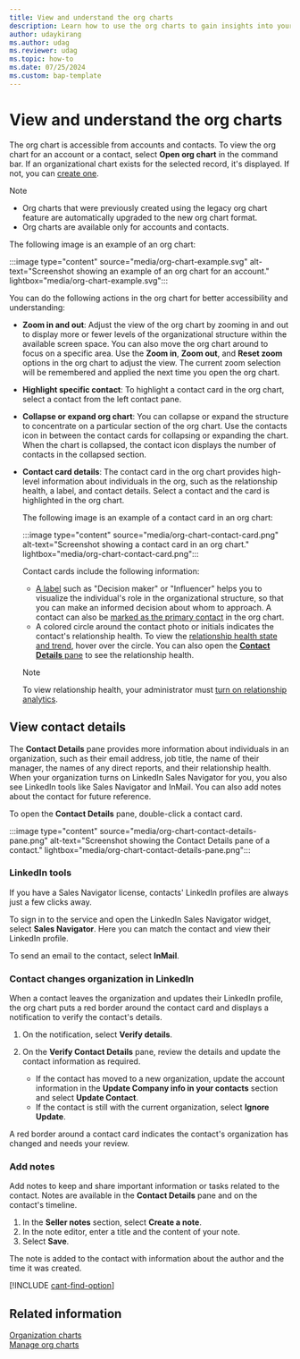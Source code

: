 ```yaml
---
title: View and understand the org charts
description: Learn how to use the org charts to gain insights into your customers' organizational structure and identify key decision-makers.
author: udaykirang
ms.author: udag
ms.reviewer: udag
ms.topic: how-to
ms.date: 07/25/2024
ms.custom: bap-template
---
```


# View and understand the org charts

The org chart is accessible from accounts and contacts. To view the org chart for an account or a contact, select **Open org chart** in the command bar. If an organizational chart exists for the selected record, it's displayed. If not, you can [create one](manage-org-charts.md#create-or-edit-an-org-chart).

>[!NOTE]
>
>- Org charts that were previously created using the legacy org chart feature are automatically upgraded to the new org chart format.
>- Org charts are available only for accounts and contacts.

The following image is an example of an org chart:

:::image type="content" source="media/org-chart-example.svg" alt-text="Screenshot showing an example of an org chart for an account." lightbox="media/org-chart-example.svg":::

You can do the following actions in the org chart for better accessibility and understanding:

- **Zoom in and out**: Adjust the view of the org chart by zooming in and out to display more or fewer levels of the organizational structure within the available screen space. You can also move the org chart around to focus on a specific area. Use the **Zoom in**, **Zoom out**, and **Reset zoom** options in the org chart to adjust the view. The current zoom selection will be remembered and applied the next time you open the org chart.

- **Highlight specific contact**: To highlight a contact card in the org chart, select a contact from the left contact pane. 

- **Collapse or expand org chart**: You can collapse or expand the structure to concentrate on a particular section of the org chart. Use the contacts icon in between the contact cards for collapsing or expanding the chart. When the chart is collapsed, the contact icon displays the number of contacts in the collapsed section.

- **Contact card details**: The contact card in the org chart provides high-level information about individuals in the org, such as the relationship health, a label, and contact details. Select a contact and the card is highlighted in the org chart.  
    
    The following image is an example of a contact card in an org chart:
    
    :::image type="content" source="media/org-chart-contact-card.png" alt-text="Screenshot showing a contact card in an org chart." lightbox="media/org-chart-contact-card.png":::
    
    Contact cards include the following information:

    - [A label](manage-org-charts.md#add-a-label-to-a-contact) such as "Decision maker" or "Influencer" helps you to visualize the individual's role in the organizational structure, so that you can make an informed decision about whom to approach. A contact can also be [marked as the primary contact](manage-org-charts.md#set-a-contact-as-primary) in the org chart.
    - A colored circle around the contact photo or initials indicates the contact's relationship health. To view the [relationship health state and trend](relationship-analytics-kpi-calculations.md#compute-the-relationship-health-and-health-trend), hover over the circle. You can also open the [**Contact Details** pane](#view-contact-details) to see the relationship health.

  > [!NOTE]
  > To view relationship health, your administrator must [turn on relationship analytics](configure-relationship-analytics.md).

## View contact details

The **Contact Details** pane provides more information about individuals in an organization, such as their email address, job title, the name of their manager, the names of any direct reports, and their relationship health. When your organization turns on LinkedIn Sales Navigator for you, you also see LinkedIn tools like Sales Navigator and InMail. You can also add notes about the contact for future reference.

To open the **Contact Details** pane, double-click a contact card.

:::image type="content" source="media/org-chart-contact-details-pane.png" alt-text="Screenshot showing the Contact Details pane of a contact." lightbox="media/org-chart-contact-details-pane.png":::

### LinkedIn tools

If you have a Sales Navigator license, contacts' LinkedIn profiles are always just a few clicks away.

To sign in to the service and open the LinkedIn Sales Navigator widget, select **Sales Navigator**. Here you can match the contact and view their LinkedIn profile.

To send an email to the contact, select **InMail**.

### Contact changes organization in LinkedIn

When a contact leaves the organization and updates their LinkedIn profile, the org chart puts a red border around the contact card and displays a notification to verify the contact's details.

1. On the notification, select **Verify details**.

1. On the **Verify Contact Details** pane, review the details and update the contact information as required.

    - If the contact has moved to a new organization, update the account information in the **Update Company info in your contacts** section and select **Update Contact**.
    - If the contact is still with the current organization, select **Ignore Update**.

A red border around a contact card indicates the contact's organization has changed and needs your review.

### Add notes

Add notes to keep and share important information or tasks related to the contact. Notes are available in the **Contact Details** pane and on the contact's timeline.

1. In the **Seller notes** section, select **Create a note**.
1. In the note editor, enter a title and the content of your note.
1. Select **Save**.

The note is added to the contact with information about the author and the time it was created.

[!INCLUDE [cant-find-option](../includes/cant-find-option.md)]

## Related information

[Organization charts](organization-charts.md)  
[Manage org charts](manage-org-charts.md)
